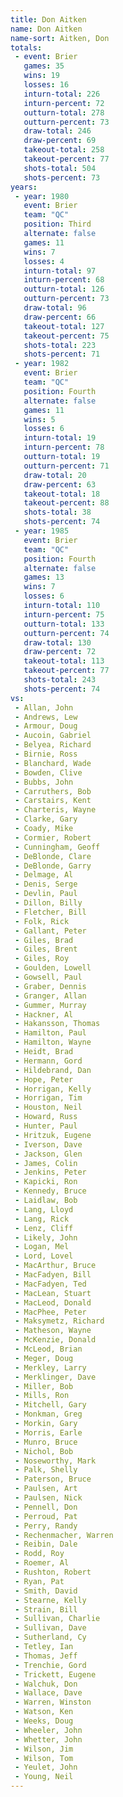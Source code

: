 ```yaml
---
title: Don Aitken
name: Don Aitken
name-sort: Aitken, Don
totals:
 - event: Brier
   games: 35
   wins: 19
   losses: 16
   inturn-total: 226
   inturn-percent: 72
   outturn-total: 278
   outturn-percent: 73
   draw-total: 246
   draw-percent: 69
   takeout-total: 258
   takeout-percent: 77
   shots-total: 504
   shots-percent: 73
years:
 - year: 1980
   event: Brier
   team: "QC"
   position: Third
   alternate: false
   games: 11
   wins: 7
   losses: 4
   inturn-total: 97
   inturn-percent: 68
   outturn-total: 126
   outturn-percent: 73
   draw-total: 96
   draw-percent: 66
   takeout-total: 127
   takeout-percent: 75
   shots-total: 223
   shots-percent: 71
 - year: 1982
   event: Brier
   team: "QC"
   position: Fourth
   alternate: false
   games: 11
   wins: 5
   losses: 6
   inturn-total: 19
   inturn-percent: 78
   outturn-total: 19
   outturn-percent: 71
   draw-total: 20
   draw-percent: 63
   takeout-total: 18
   takeout-percent: 88
   shots-total: 38
   shots-percent: 74
 - year: 1985
   event: Brier
   team: "QC"
   position: Fourth
   alternate: false
   games: 13
   wins: 7
   losses: 6
   inturn-total: 110
   inturn-percent: 75
   outturn-total: 133
   outturn-percent: 74
   draw-total: 130
   draw-percent: 72
   takeout-total: 113
   takeout-percent: 77
   shots-total: 243
   shots-percent: 74
vs:
 - Allan, John
 - Andrews, Lew
 - Armour, Doug
 - Aucoin, Gabriel
 - Belyea, Richard
 - Birnie, Ross
 - Blanchard, Wade
 - Bowden, Clive
 - Bubbs, John
 - Carruthers, Bob
 - Carstairs, Kent
 - Charteris, Wayne
 - Clarke, Gary
 - Coady, Mike
 - Cormier, Robert
 - Cunningham, Geoff
 - DeBlonde, Clare
 - DeBlonde, Garry
 - Delmage, Al
 - Denis, Serge
 - Devlin, Paul
 - Dillon, Billy
 - Fletcher, Bill
 - Folk, Rick
 - Gallant, Peter
 - Giles, Brad
 - Giles, Brent
 - Giles, Roy
 - Goulden, Lowell
 - Gowsell, Paul
 - Graber, Dennis
 - Granger, Allan
 - Gummer, Murray
 - Hackner, Al
 - Hakansson, Thomas
 - Hamilton, Paul
 - Hamilton, Wayne
 - Heidt, Brad
 - Hermann, Gord
 - Hildebrand, Dan
 - Hope, Peter
 - Horrigan, Kelly
 - Horrigan, Tim
 - Houston, Neil
 - Howard, Russ
 - Hunter, Paul
 - Hritzuk, Eugene
 - Iverson, Dave
 - Jackson, Glen
 - James, Colin
 - Jenkins, Peter
 - Kapicki, Ron
 - Kennedy, Bruce
 - Laidlaw, Bob
 - Lang, Lloyd
 - Lang, Rick
 - Lenz, Cliff
 - Likely, John
 - Logan, Mel
 - Lord, Lovel
 - MacArthur, Bruce
 - MacFadyen, Bill
 - MacFadyen, Ted
 - MacLean, Stuart
 - MacLeod, Donald
 - MacPhee, Peter
 - Maksymetz, Richard
 - Matheson, Wayne
 - McKenzie, Donald
 - McLeod, Brian
 - Meger, Doug
 - Merkley, Larry
 - Merklinger, Dave
 - Miller, Bob
 - Mills, Ron
 - Mitchell, Gary
 - Monkman, Greg
 - Morkin, Gary
 - Morris, Earle
 - Munro, Bruce
 - Nichol, Bob
 - Noseworthy, Mark
 - Palk, Shelly
 - Paterson, Bruce
 - Paulsen, Art
 - Paulsen, Nick
 - Pennell, Don
 - Perroud, Pat
 - Perry, Randy
 - Rechenmacher, Warren
 - Reibin, Dale
 - Rodd, Roy
 - Roemer, Al
 - Rushton, Robert
 - Ryan, Pat
 - Smith, David
 - Stearne, Kelly
 - Strain, Bill
 - Sullivan, Charlie
 - Sullivan, Dave
 - Sutherland, Cy
 - Tetley, Ian
 - Thomas, Jeff
 - Trenchie, Gord
 - Trickett, Eugene
 - Walchuk, Don
 - Wallace, Dave
 - Warren, Winston
 - Watson, Ken
 - Weeks, Doug
 - Wheeler, John
 - Whetter, John
 - Wilson, Jim
 - Wilson, Tom
 - Yeulet, John
 - Young, Neil
---
```

